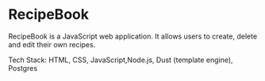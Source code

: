 # RecipeBook

RecipeBook is a JavaScript web application. It allows users to create, delete and edit their own recipes.

Tech Stack: HTML, CSS, JavaScript,Node.js, Dust (template engine), Postgres
